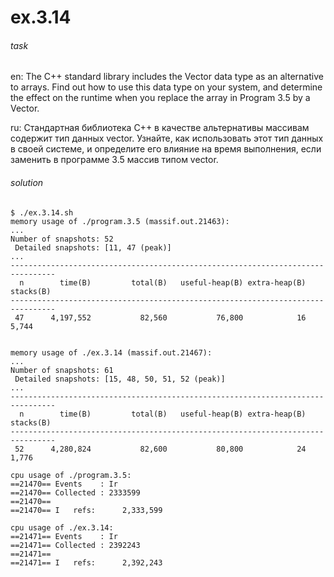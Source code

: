 # ex.3.14

###### task

en: The C++ standard library includes the Vector data type as an
alternative to arrays. Find out how to use this data type on your
system, and determine the effect on the runtime when you replace
the array in Program 3.5 by a Vector.

ru: Стандартная библиотека С++ в качестве альтернативы массивам
содержит тип данных vector. Узнайте, как использовать этот тип
данных в своей системе, и определите его влияние на время
выполнения, если заменить в программе 3.5 массив типом vector.

###### solution

```
$ ./ex.3.14.sh
memory usage of ./program.3.5 (massif.out.21463):
...
Number of snapshots: 52
 Detailed snapshots: [11, 47 (peak)]
...
--------------------------------------------------------------------------------
  n        time(B)         total(B)   useful-heap(B) extra-heap(B)    stacks(B)
--------------------------------------------------------------------------------
 47      4,197,552           82,560           76,800            16        5,744


memory usage of ./ex.3.14 (massif.out.21467):
...
Number of snapshots: 61
 Detailed snapshots: [15, 48, 50, 51, 52 (peak)]
...
--------------------------------------------------------------------------------
  n        time(B)         total(B)   useful-heap(B) extra-heap(B)    stacks(B)
--------------------------------------------------------------------------------
 52      4,280,824           82,600           80,800            24        1,776

cpu usage of ./program.3.5:
==21470== Events    : Ir
==21470== Collected : 2333599
==21470==
==21470== I   refs:      2,333,599

cpu usage of ./ex.3.14:
==21471== Events    : Ir
==21471== Collected : 2392243
==21471==
==21471== I   refs:      2,392,243
```
